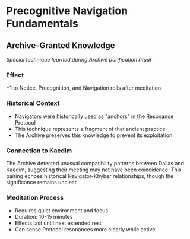 # Precognitive Navigation Fundamentals

## Archive-Granted Knowledge
*Special technique learned during Archive purification ritual*

### Effect
+1 to Notice, Precognition, and Navigation rolls after meditation

### Historical Context
- Navigators were historically used as "anchors" in the Resonance Protocol
- This technique represents a fragment of that ancient practice
- The Archive preserves this knowledge to prevent its exploitation

### Connection to Kaedim
The Archive detected unusual compatibility patterns between Dallas and Kaedim, suggesting their meeting may not have been coincidence. This pairing echoes historical Navigator-Khyber relationships, though the significance remains unclear.

### Meditation Process
- Requires quiet environment and focus
- Duration: 10-15 minutes
- Effects last until next extended rest
- Can sense Protocol resonances more clearly while active
